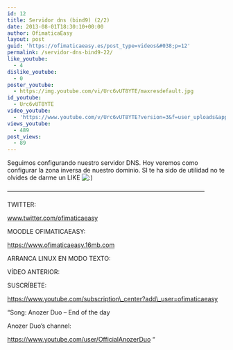 ```yaml
---
id: 12
title: Servidor dns (bind9) (2/2)
date: 2013-08-01T18:30:10+00:00
author: OfimaticaEasy
layout: post
guid: 'https://ofimaticaeasy.es/post_type=videos&#038;p=12'
permalink: /servidor-dns-bind9-22/
like_youtube:
  - 4
dislike_youtube:
  - 0
poster_youtube:
  - https://img.youtube.com/vi/Urc6vUT8YTE/maxresdefault.jpg
id_youtube:
  - Urc6vUT8YTE
video_youtube:
  - 'https://www.youtube.com/v/Urc6vUT8YTE?version=3&f=user_uploads&app=youtube_gdata'
views_youtube:
  - 489
post_views:
  - 89
---
```

Seguimos configurando nuestro servidor DNS. Hoy veremos como configurar la zona inversa de nuestro dominio. SI te ha sido de utilidad no te olvides de darme un LIKE <img src="https://ofimaticaeasy.es/wp-includes/images/smilies/icon_smile.gif" alt=":)" class="wp-smiley" />

&#8212;&#8212;&#8212;&#8212;&#8212;&#8212;&#8212;&#8212;&#8212;&#8212;&#8212;&#8212;&#8212;&#8212;&#8212;&#8212;&#8212;&#8212;&#8212;&#8212;&#8212;&#8212;&#8212;&#8212;&#8212;&#8212;&#8212;&#8212;&#8212;&#8212;&#8212;&#8212;&#8211;

TWITTER:
  
www.twitter.com/ofimaticaeasy

MOODLE OFIMATICAEASY:

https://www.ofimaticaeasy.16mb.com

ARRANCA LINUX EN MODO TEXTO:



VÍDEO ANTERIOR:



SUSCRÍBETE:

https://www.youtube.com/subscription\_center?add\_user=ofimaticaeasy

&#8220;Song: Anozer Duo &#8211; End of the day
  
Anozer Duo&#8217;s channel:
  
https://www.youtube.com/user/OfficialAnozerDuo &#8220;